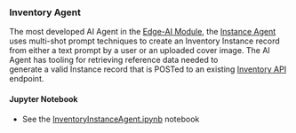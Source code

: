 ### Inventory Agent
The most developed AI Agent in the [Edge-AI Module][EDGE_AI], the 
[Instance Agent](https://github.com/folio-labs/edge-ai/blob/main/src/edge_ai/inventory/agents/instance.py) 
uses multi-shot prompt techniques to create an Inventory Instance record from either a text prompt
by a user or an uploaded cover image. The AI Agent has tooling for retrieving reference data needed to  
generate a valid Instance record that is POSTed to an existing [Inventory API](https://s3.amazonaws.com/foliodocs/api/mod-inventory-storage/p/instance-storage.html#instance_storage_instances_post) 
endpoint.

#### Jupyter Notebook
- See the [InventoryInstanceAgent.ipynb](http://localhost:8888/notebooks/InventoryInstanceAgent.ipynb) notebook

[EDGE_AI]: https://github.com/folio-labs/edge-ai

